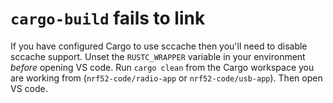 # `cargo-build` fails to link

If you have configured Cargo to use sccache then you'll need to disable sccache support. Unset the `RUSTC_WRAPPER` variable in your environment *before* opening VS code. Run `cargo clean` from the Cargo workspace you are working from (`nrf52-code/radio-app` or `nrf52-code/usb-app`). Then open VS code.
